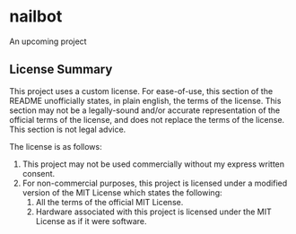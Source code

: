 # nailbot
An upcoming project

## License Summary
This project uses a custom license. For ease-of-use, this section of the README unofficially states, in plain english, the terms of the license. This section may not be a legally-sound and/or accurate representation of the official terms of the license, and does not replace the terms of the license. This section is not legal advice.

The license is as follows:
1. This project may not be used commercially without my express written consent.
2. For non-commercial purposes, this project is licensed under a modified version of the MIT License which states the following:
    1. All the terms of the official MIT License.
    2. Hardware associated with this project is licensed under the MIT License as if it were software.
